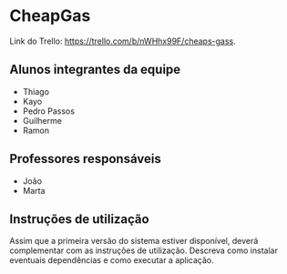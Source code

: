 # CheapGas
Link do Trello: https://trello.com/b/nWHhx99F/cheaps-gass.

## Alunos integrantes da equipe

* Thiago
* Kayo
* Pedro Passos
* Guilherme
* Ramon

## Professores responsáveis

* João
* Marta

## Instruções de utilização

Assim que a primeira versão do sistema estiver disponível, deverá complementar com as instruções de utilização. Descreva como instalar eventuais dependências e como executar a aplicação.
